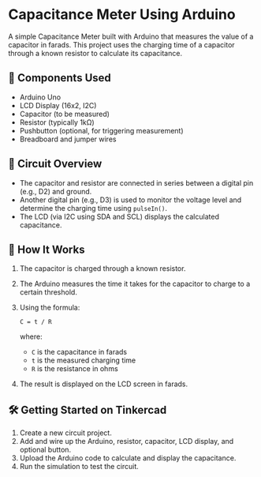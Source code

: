 # Capacitance Meter Using Arduino

A simple Capacitance Meter built with Arduino that measures the value of a capacitor in farads. This project uses the charging time of a capacitor through a known resistor to calculate its capacitance.

## 🧰 Components Used

- Arduino Uno  
- LCD Display (16x2, I2C)  
- Capacitor (to be measured)  
- Resistor (typically 1kΩ)  
- Pushbutton (optional, for triggering measurement)  
- Breadboard and jumper wires  

## 🔌 Circuit Overview

- The capacitor and resistor are connected in series between a digital pin (e.g., D2) and ground.
- Another digital pin (e.g., D3) is used to monitor the voltage level and determine the charging time using `pulseIn()`.
- The LCD (via I2C using SDA and SCL) displays the calculated capacitance.

## 🧠 How It Works

1. The capacitor is charged through a known resistor.
2. The Arduino measures the time it takes for the capacitor to charge to a certain threshold.
3. Using the formula:

   ```
   C = t / R
   ```

   where:
   - `C` is the capacitance in farads  
   - `t` is the measured charging time  
   - `R` is the resistance in ohms  

4. The result is displayed on the LCD screen in farads.

## 🛠️ Getting Started on Tinkercad

1. Create a new circuit project.
2. Add and wire up the Arduino, resistor, capacitor, LCD display, and optional button.
3. Upload the Arduino code to calculate and display the capacitance.
4. Run the simulation to test the circuit.

